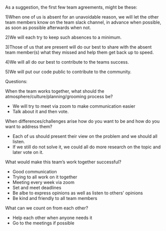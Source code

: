 As a suggestion, the first few team agreements, might be these:



1)When one of us is absent for an unavoidable reason, we will let the other team members know on the team slack channel, in advance when possible, as soon as possible afterwards when not.

2)We will each try to keep such absences to a minimum.

3)Those of us that are present will do our best to share with the absent team member(s) what they missed and help them get back up to speed.

4)We will all do our best to contribute to the teams success.

5)We will put our code public to contribute to the community.

Questions:

When the team works together, what should the atmosphere/culture/planning/grooming process be?
- We will try to meet via zoom to make communication easier
- Talk about it and then vote.

When differences/challenges arise how do you want to be and how do you want to address them?
- Each of us should present their view on the problem and we should all listen.
- If we still do not solve it, we could all do more research on the topic and later vote on it.


What would make this team’s work together successful?
- Good communication 
- Trying to all work on it together
- Meeting every week via zoom
- Set and meet deadlines
- Be albe to express opinions as well as listen to others' opinions
- Be kind and friendly to all team members


What can we count on from each other?
- Help each other when anyone needs it
- Go to the meetings if possible





